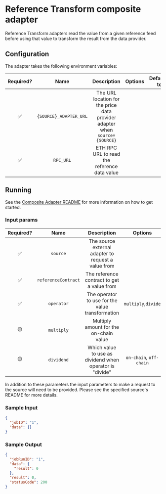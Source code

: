 # Reference Transform composite adapter

Reference Transform adapters read the value from a given reference feed before using that value to transform the result from the data provider.

## Configuration

The adapter takes the following environment variables:

| Required? |          Name          |                                 Description                                 | Options | Defaults to |
| :-------: | :--------------------: | :-------------------------------------------------------------------------: | :-----: | :---------: |
|    ✅     | `{SOURCE}_ADAPTER_URL` | The URL location for the price data provider adapter when `source={SOURCE}` |         |             |
|    ✅     |       `RPC_URL`        |                ETH RPC URL to read the reference data value                 |         |             |

## Running

See the [Composite Adapter README](../README.md) for more information on how to get started.

### Input params

| Required? |        Name         |                       Description                        |         Options         | Defaults to |
| :-------: | :-----------------: | :------------------------------------------------------: | :---------------------: | :---------: |
|    ✅     |      `source`       |   The source external adapter to request a value from    |                         |             |
|    ✅     | `referenceContract` |        The reference contract to get a value from        |                         |             |
|    ✅     |     `operator`      |     The operator to use for the value transformation     |   `multiply`,`divide`   |             |
|    🟡     |     `multiply`      |          Multiply amount for the on-chain value          |                         |  100000000  |
|    🟡     |     `dividend`      | Which value to use as dividend when operator is "divide" | `on-chain`, `off-chain` | `off-chain` |

In addition to these parameters the input parameters to make a request to the source will need to be provided. Please see the specified source's README for more details.

### Sample Input

```json
{
  "jobID": "1",
  "data": {}
}
```

### Sample Output

```json
{
  "jobRunID": "1",
  "data": {
    "result": 0
  },
  "result": 0,
  "statusCode": 200
}
```
